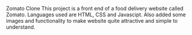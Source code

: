 Zomato Clone
This project is a front end of a food delivery website called Zomato.
Languages used are HTML, CSS and Javascipt.
Also added some images and functionality to make website quite attractive and simple to understand.

